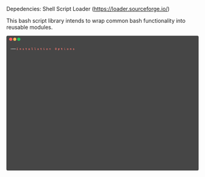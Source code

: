 Depedencies:
Shell Script Loader (https://loader.sourceforge.io/)

This bash script library intends to wrap common bash functionality into reusable modules. 

![showcase](/showcase.gif)
